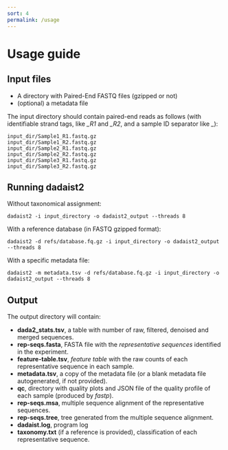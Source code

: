 ```yaml
---
sort: 4
permalink: /usage
---
```


# Usage guide

## Input files

* A directory with Paired-End FASTQ files (gzipped or not)
* (optional) a metadata file

The input directory should contain paired-end reads as follows (with identifiable
strand tags, like *_R1* and *_R2*, and a sample ID separator like *_*):
```
input_dir/Sample1_R1.fastq.gz
input_dir/Sample1_R2.fastq.gz
input_dir/Sample2_R1.fastq.gz
input_dir/Sample2_R2.fastq.gz
input_dir/Sample3_R1.fastq.gz
input_dir/Sample3_R2.fastq.gz
```

## Running dadaist2

Without taxonomical assignment:
```
dadaist2 -i input_directory -o dadaist2_output --threads 8
```

With a reference database (in FASTQ gzipped format):
```
dadaist2 -d refs/database.fq.gz -i input_directory -o dadaist2_output --threads 8
```

With a specific metadata file:
```
dadaist2 -m metadata.tsv -d refs/database.fq.gz -i input_directory -o dadaist2_output --threads 8
```


## Output

The output directory will contain:
* **dada2_stats.tsv**, a table with number of raw, filtered, denoised and merged sequences.
* **rep-seqs.fasta**, FASTA file with the _representative sequences_ identified in the experiment.
* **feature-table.tsv**, _feature table_ with the raw counts of each representative sequence in each sample.
* **metadata.tsv**, a copy of the metadata file (or a blank metadata file autogenerated, if not provided).
* **qc**, directory with quality plots and JSON file of the quality profile of each sample (produced by _fastp_).
* **rep-seqs.msa**, multiple sequence alignment of the representative sequences.
* **rep-seqs.tree**, tree generated from the multiple sequence alignment.
* **dadaist.log**, program log
* **taxonomy.txt** (if a reference is provided), classification of each representative sequence.
